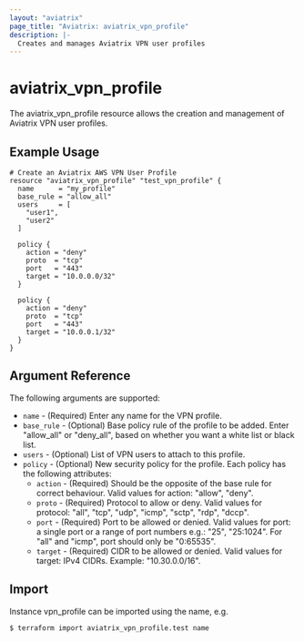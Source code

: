 ```yaml
---
layout: "aviatrix"
page_title: "Aviatrix: aviatrix_vpn_profile"
description: |-
  Creates and manages Aviatrix VPN user profiles
---
```


# aviatrix_vpn_profile

The aviatrix_vpn_profile resource allows the creation and management of Aviatrix VPN user profiles.

## Example Usage

```hcl
# Create an Aviatrix AWS VPN User Profile
resource "aviatrix_vpn_profile" "test_vpn_profile" {
  name      = "my_profile"
  base_rule = "allow_all"
  users     = [
    "user1",
    "user2"
  ]

  policy {
    action = "deny"
    proto  = "tcp"
    port   = "443"
    target = "10.0.0.0/32"
  }

  policy {
    action = "deny"
    proto  = "tcp"
    port   = "443"
    target = "10.0.0.1/32"
  }
}
```

## Argument Reference

The following arguments are supported:

* `name` - (Required) Enter any name for the VPN profile.
* `base_rule` - (Optional) Base policy rule of  the profile to be added. Enter "allow_all" or "deny_all", based on whether you want a white list or black list.
* `users` - (Optional) List of VPN users to attach to this profile.
* `policy` - (Optional) New security policy for the profile. Each policy has the following attributes:
  * `action` - (Required) Should be the opposite of the base rule for correct behaviour. Valid values for action: "allow", "deny".
  * `proto` - (Required) Protocol to allow or deny. Valid values for protocol: "all", "tcp", "udp", "icmp", "sctp", "rdp", "dccp".
  * `port` - (Required) Port to be allowed or denied. Valid values for port: a single port or a range of port numbers e.g.: "25", "25:1024". For "all" and "icmp", port should only be "0:65535".
  * `target` - (Required) CIDR to be allowed or denied. Valid values for target: IPv4 CIDRs. Example: "10.30.0.0/16".

## Import

Instance vpn_profile can be imported using the name, e.g.

```
$ terraform import aviatrix_vpn_profile.test name
```
